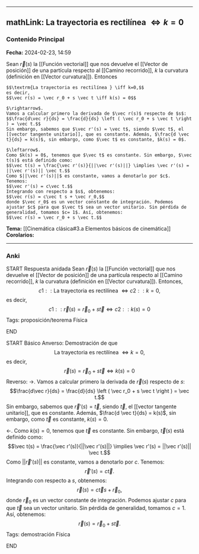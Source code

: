 
---
mathLink: La trayectoria es rectilínea $\iff k = 0$
---
### Contenido Principal

**Fecha:** 2024-02-23, 14:59

Sean $\vec r(s)$ la [[Función vectorial]] que nos devuelve el [[Vector de posición]] de una partícula respecto al [[Camino recorrido]], $k$ la curvatura (definición en [[Vector curvatura]]). Entonces

```ad-proposition
$$\textrm{La trayectoria es rectilínea } \iff k=0,$$
es decir,
$$\vec r(s) = \vec r_0 + s \vec t \iff k(s) = 0$$
```


```ad-proof
$\rightarrow$.
Vamos a calcular primero la derivada de $\vec r(s)$ respecto de $s$:
$$\frac{d\vec r}{ds} = \frac{d}{ds} \left ( \vec r_0 + s \vec t \right ) = \vec t.$$
Sin embargo, sabemos que $\vec r'(s) = \vec t$, siendo $\vec t$, el [[vector tangente unitario]], que es constante. Además, $\frac{d \vec t}{ds} = k(s)$, sin embargo, como $\vec t$ es constante, $k(s) = 0$.

$\leftarrow$.
Como $k(s) = 0$, tenemos que $\vec t$ es constante. Sin embargo, $\vec t(s)$ está definido como:
$$\vec t(s) = \frac{\vec r'(s)}{||\vec r'(s)||} \implies \vec r'(s) = ||\vec r'(s)|| \vec t.$$
Como $||\vec r'(s)||$ es constante, vamos a denotarlo por $c$. Tenemos:
$$\vec r'(s) = c\vec t.$$
Integrando con respecto a $s$, obtenemos:
$$\vec r(s) = c\vec t s + \vec r_0,$$
donde $\vec r_0$ es un vector constante de integración. Podemos ajustar $c$ para que $\vec t$ sea un vector unitario. Sin pérdida de generalidad, tomamos $c= 1$. Así, obtenemos:
$$\vec r(s) = \vec r_0 + s \vec t.$$
```

**Tema:** [[Cinemática clásica#3.a Elementos básicos de cinemática]]
**Corolarios:**

---
### Anki

START
Respuesta anidada
Sean $\vec r(s)$ la [[Función vectorial]] que nos devuelve el [[Vector de posición]] de una partícula respecto al [[Camino recorrido]], $k$ la curvatura (definición en [[Vector curvatura]]). Entonces,
$${{c1::\textrm{La trayectoria es rectilínea }}} \iff {{c2::k=0}},$$
es decir,
$${{c1::\vec r(s) = \vec r_0 + s \vec t }}\iff {{c2::k(s) = 0}}$$
Tags: proposición/teorema Física
<!--ID: 1708971255621-->
END

START
Básico
Anverso: Demostración de que
$$\textrm{La trayectoria es rectilínea } \iff k=0,$$
es decir,
$$\vec r(s) = \vec r_0 + s \vec t \iff k(s) = 0$$
Reverso: $\rightarrow$.
Vamos a calcular primero la derivada de $\vec r(s)$ respecto de $s$:
$$\frac{d\vec r}{ds} = \frac{d}{ds} \left ( \vec r_0 + s \vec t \right ) = \vec t.$$
Sin embargo, sabemos que $\vec r'(s) = \vec t$, siendo $\vec t$, el [[vector tangente unitario]], que es constante. Además, $\frac{d \vec t}{ds} = k(s)$, sin embargo, como $\vec t$ es constante, $k(s) = 0$.

$\leftarrow$.
Como $k(s) = 0$, tenemos que $\vec t$ es constante. Sin embargo, $\vec t(s)$ está definido como:
$$\vec t(s) = \frac{\vec r'(s)}{||\vec r'(s)||} \implies \vec r'(s) = ||\vec r'(s)|| \vec t.$$
Como $||\vec r'(s)||$ es constante, vamos a denotarlo por $c$. Tenemos:
$$\vec r'(s) = c\vec t.$$
Integrando con respecto a $s$, obtenemos:
$$\vec r(s) = c\vec t s + \vec r_0,$$
donde $\vec r_0$ es un vector constante de integración. Podemos ajustar $c$ para que $\vec t$ sea un vector unitario. Sin pérdida de generalidad, tomamos $c= 1$. Así, obtenemos:
$$\vec r(s) = \vec r_0 + s \vec t.$$
Tags: demostración Física
<!--ID: 1718623070253-->
END
